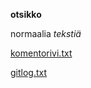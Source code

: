 **otsikko**

normaalia *tekstiä*

[komentorivi.txt](https://github.com/pinjasa/ot-harjoitustyo/blob/master/laskarit/viikko1/komentorivi.txt)

[gitlog.txt](https://github.com/pinjasa/ot-harjoitustyo/blob/master/laskarit/viikko1/gitlog.txt)
